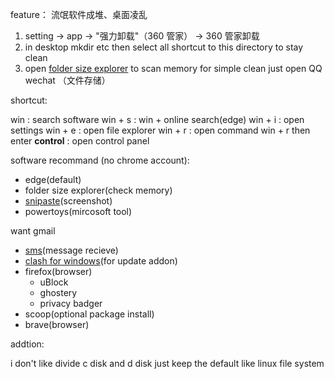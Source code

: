 feature： 流氓软件成堆、桌面凌乱

1. setting -> app -> "强力卸载"（360 管家） -> 360 管家卸载
2. in desktop mkdir etc then select all shortcut to this directory to stay clean
3. open [folder size explorer](https://www.folder-size-explorer.com/download-folder-size-explorer.shtml) to scan memory for simple clean just open QQ wechat （文件存储）

shortcut:

win : search software
win + s : win + online search(edge)
win + i : open settings
win + e : open file explorer
win + r : open command
win + r then enter **control** : open control panel

software recommand (no chrome account):
- edge(default)
- folder size explorer(check memory)
- [snipaste](https://www.snipaste.com/download.html)(screenshot)
- powertoys(mircosoft tool)

want gmail

- [sms](https://sms-activate.org/en)(message recieve)
- [clash for windows](https://www.clashforwindows.net/clash-for-windows-download/)(for update addon)
- firefox(browser)
  - uBlock
  - ghostery
  - privacy badger
- scoop(optional package install)
- brave(browser)

addtion:

i don't like divide c disk and d disk just keep the default like linux file system
